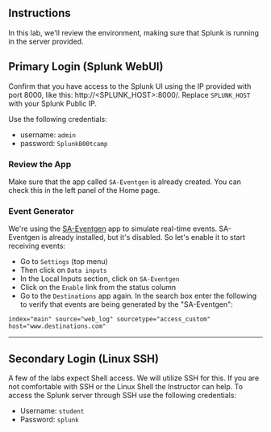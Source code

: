 
## Instructions

In this lab, we'll review the environment, making sure that Splunk is running in the server provided. 


## Primary Login (Splunk WebUI)

Confirm that you have access to the Splunk UI using the IP provided with port 8000, like this: http://<SPLUNK_HOST>:8000/. Replace `SPLUNK_HOST` with your Splunk Public IP.

Use the following credentials:

- username: `admin`
- password: `SplunkB00tcamp`

### Review the App
Make sure that the app called `SA-Eventgen` is already created. You can check this in the left panel of the Home page.

### Event Generator
We're using the [SA-Eventgen](https://splunkbase.splunk.com/app/1924/) app to simulate real-time events. SA-Eventgen is already installed, but it's disabled. So let's enable it to start receiving events:

- Go to `Settings` (top menu)
- Then click on `Data inputs`
- In the Local Inputs section, click on `SA-Eventgen`
- Click on the `Enable` link from the status column
- Go to the `Destinations` app again.  In the search box enter the following to verify that events are being generated by the "SA-Eventgen":

```
index="main" source="web_log" sourcetype="access_custom"  host="www.destinations.com"
```

---

## Secondary Login (Linux SSH)
A few of the labs expect Shell access.  We will utilize SSH for this.  If you are not comfortable with SSH or the Linux Shell the Instructor can help. To access the Splunk server through SSH use the following credentials:

- Username: `student`
- Password: `splunk`

